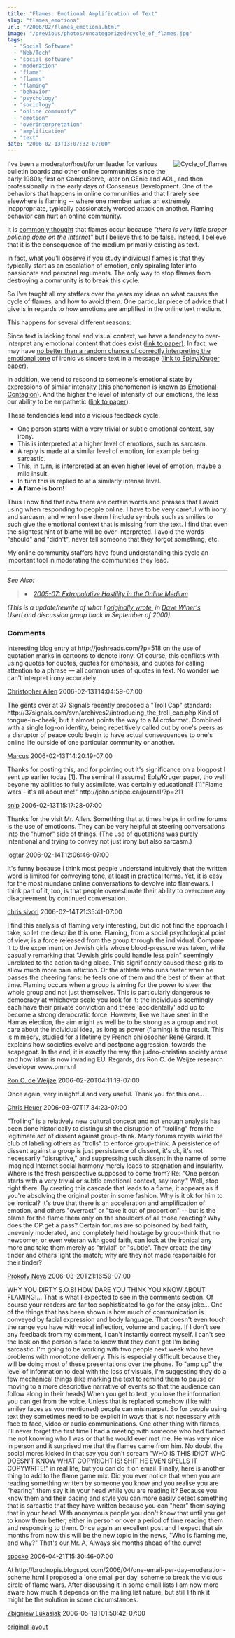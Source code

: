 ```yaml
---
title: "Flames: Emotional Amplification of Text"
slug: "flames_emotiona"
url: "/2006/02/flames_emotiona.html"
image: "/previous/photos/uncategorized/cycle_of_flames.jpg"
tags:
  - "Social Software"
  - "Web/Tech"
  - "social software"
  - "moderation"
  - "flame"
  - "flames"
  - "flaming"
  - "behavior"
  - "psychology"
  - "sociology"
  - "online community"
  - "emotion"
  - "overinterpretation"
  - "amplification"
  - "text"
date: "2006-02-13T13:07:32-07:00"
---
```

<p><img border="0" alt="Cycle_of_flames" title="Cycle_of_flames" src="/previous/photos/uncategorized/cycle_of_flames.jpg" style="margin: 0px 0px 5px 5px; float: right;" />
I've been a moderator/host/forum leader for various bulletin boards and other online communities since the early 1980s; first on CompuServe, later on GEnie and AOL, and then professionally in the early days of Consensus Development. One of the behaviors that happens in online communities and that I rarely see elsewhere is flaming -- where one member writes an extremely inappropriate, typically passionately worded attack on another. Flaming behavior can hurt an online community.</p>
<p>It is <a href="http://www.internet-guide.co.uk/email-flame.html">commonly thought</a> that flames occur because <em>&quot;there is very little proper policing done on the Internet&quot;</em> but I believe this to be false. Instead, I believe that it is the consequence of the medium primarily existing as text.</p>
<p>In fact, what you'll observe if you study individual flames is that they typically start as an escalation of emotion, only spiraling later into passionate and personal arguments. The only way to stop flames from destroying a community is to break this cycle.</p>
<p>So I've taught all my staffers over the years my ideas on what causes the cycle of flames, and how to avoid them. One particular piece of advice that I give is in regards to how emotions are amplified in the online text medium.</p>
<p>This happens for several different reasons:</p>
<p>Since text is lacking tonal and
visual context, we have a tendency to over-interpret any emotional
content that does exist (<a href="http://citeseer.ist.psu.edu/context/1589611/0">link to paper)</a>. In fact, we may have <a href="http://www.wired.com/news/technology/0,70179-0.html?tw=wn_index_2">no better than a random chance of correctly interpreting the emotional tone</a> of ironic vs sincere text in a message (<a href="http://gsbwww.uchicago.edu/fac/nicholas.epley/EpleyKruger.pdf">link to Epley/Kruger paper</a>).</p>
<p>In addition, we tend to respond to someone's emotional state by expressions of similar intensity (this phenomenon is known as <a href="http://www.amazon.co.uk/exec/obidos/ASIN/0521449480/202-9000930-0565465">Emotional Contagion</a>). And the higher the level of intensity of our emotions, the less our ability to be empathetic (<a href="http://www.ncbi.nlm.nih.gov/entrez/query.fcgi?cmd=Retrieve&amp;db=PubMed&amp;list_uids=8436029&amp;dopt=Abstract">link to paper</a>).</p>
<p>These tendencies lead into a vicious feedback cycle.</p>
<ul>
<li>One person starts with a very trivial or subtle emotional context, say irony.</li>
<li>This is interpreted at a higher level of emotions, such as sarcasm.</li>
<li>A reply is made at a similar level of emotion, for example being sarcastic.</li>
<li>This, in turn, is interpreted at an even higher level of emotion, maybe a mild insult.</li>
<li>In turn this is replied to at a similarly intense level.</li>
<li><strong>A flame is born!</strong></li>
</ul>
<p>Thus I now find that now there are certain words and phrases that I avoid using when responding to people online. I have to be very careful with irony and sarcasm, and when I use them I include symbols such as smilies to such give the emotional context that is missing from the text. I find that even the slightest hint of blame will be over-interpreted. I avoid the words &quot;should&quot; and &quot;didn't&quot;, never tell someone that they forgot something, etc.</p>
<p>My online community staffers have found understanding this cycle an important tool in moderating the communities they lead.</p>
<hr />
<p><em>See Also:</em>
</p><blockquote>
<li><em><a href="/2005/07/extrapolative_h.html">2005-07: Extrapolative Hostility in the Online Medium</a></em></li>
</blockquote>
<p><em>(This is a update/rewrite of what I <span style="text-decoration: underline;">originally wrote</span><a href="http://static.userland.com/userLandDiscussArchive/msg021566.html">&nbsp;</a> in <a href="http://www.scripting.com/">Dave Winer's</a> UserLand discussion group back in September of 2000).</em></p>
<footer><h3>Comments</h3>
<div class="u-comment h-cite">
<p class="p-content p-name">Interesting blog entry at http://joshreads.com/?p=518 on the use of quotation marks in cartoons to denote irony. Of course, this conflicts with using quotes for quotes, quotes for emphasis, and quotes for calling attention to a phrase — all common uses of quotes in text. No wonder we can't interpret irony accurately.
</p>
<a class="u-author h-card" href="http://www.LifeWithAlacrity.com">Christopher Allen</a>
<time class="dt-published" datetime="2006-02-13T14:04:59-07:00">2006-02-13T14:04:59-07:00</time>
</div>
<div class="u-comment h-cite">
<p class="p-content p-name">The gents over at 37 Signals recently proposed a "Troll Cap" standard:
http://37signals.com/svn/archives2/introducing_the_troll_cap.php
Kind of tongue-in-cheek, but it almost points the way to a Microformat. Combined with a single log-on identity, being repetitively called out by one's peers as a disruptor of peace could begin to have actual consequences to one's online life ourside of one particular community or another.
</p>
<a class="u-author h-card" href="http://tablesturned.com">Marcus</a>
<time class="dt-published" datetime="2006-02-13T14:20:19-07:00">2006-02-13T14:20:19-07:00</time>
</div>
<div class="u-comment h-cite">
<p class="p-content p-name">Thanks for posting this, and for pointing out it's significance on a blogpost I sent up earlier today [1].  The seminal (I assume) Eply/Kruger paper, tho well beyone my abilities to fully assimilate, was certainly educational!
[1]"Flame wars - it's all about me!" http://john.snippe.ca/journal/?p=211
</p>
<a class="u-author h-card" href="http://john.snippe.ca/journal/">snip</a>
<time class="dt-published" datetime="2006-02-13T15:17:28-07:00">2006-02-13T15:17:28-07:00</time>
</div>
<div class="u-comment h-cite">
<p class="p-content p-name">Thanks for the visit Mr. Allen.  Something that at times helps in online forums is the use of emoticons.  They can be very helpful at steering conversations into the "humor" side of things.  (The use of quotations was purely intentional and trying to convey not just irony but also sarcasm.)
</p>
<a class="u-author h-card" href="http://blog.logtar.com">logtar</a>
<time class="dt-published" datetime="2006-02-14T12:06:46-07:00">2006-02-14T12:06:46-07:00</time>
</div>
<div class="u-comment h-cite">
<p class="p-content p-name">It's funny because I think most people understand intuitively that the written word is limited for conveying tone, at least in practical terms. Yet, it is easy for the most mundane online conversations to devolve into flamewars. I think part of it, too, is that people overestimate their ability to overcome any disagreement by continued conversation.
</p>
<a class="u-author h-card" href="http://www.letterneversent.com">chris sivori</a>
<time class="dt-published" datetime="2006-02-14T21:35:41-07:00">2006-02-14T21:35:41-07:00</time>
</div>
<div class="u-comment h-cite">
<p class="p-content p-name">I find this analysis of flaming very interesting, but did not find the approach I take, so let me describe this one. Flaming, from a social psychological point of view, is a force released from the group through the individual. Compare it to the experiment on Jewish girls whose blood-pressure was taken, while casually remarking that "Jewish girls could handle less pain" seemingly unrelated to the action taking place. This significantly caused these girls to allow much more pain infliction. Or the athlete who runs faster when he passes the cheering fans: he feels one of them and the best of them at that time. Flaming occurs when a group is aiming for the power to steer the whole group and not just themselves. This is particularly dangerous to democracy at whichever scale you look for it: the individuals seemingly each have their private conviction and these 'accidentally' add up to become a strong democratic force. However, like we have seen in the Hamas election, the aim might as well be to be strong as a group and not care about the individual idea, as long as power (flaming) is the result. This is mimecry, studied for a lifetime by French philosopher René Girard. It explains how societies evolve and postpone aggression, towards the scapegoat. In the end, it is exactly the way the judeo-christian society arose and how islam is now invading EU.
Regards,
drs Ron C. de Weijze
research developer
www.pmm.nl
</p>
<a class="u-author h-card" href="http://www.pmm.nl">Ron C. de Weijze</a>
<time class="dt-published" datetime="2006-02-20T04:11:19-07:00">2006-02-20T04:11:19-07:00</time>
</div>
<div class="u-comment h-cite">
<p class="p-content p-name">Once again, very insightful and very useful.  Thank you for this one...
</p>
<a class="u-author h-card" href="http://www.brainjams.org/">Chris Heuer</a>
<time class="dt-published" datetime="2006-03-07T17:34:23-07:00">2006-03-07T17:34:23-07:00</time>
</div>
<div class="u-comment h-cite">
<p class="p-content p-name">"Trolling" is a relatively new cultural concept and not enough analysis has been done historically to distinguish the disruption of "trolling" from the legitimate act of dissent against group-think. Many forums royals wield the club of labeling others as "trolls" to enforce group-think. A persistence of dissent against a group is just persistence of dissent, it's ok, it's not necessarily "disruptive," and suppressing such dissent in the name of some imagined Internet social harmony merely leads to stagnation and insularity. Where is the fresh perspective supposed to come from?
Re: "One person starts with a very trivial or subtle emotional context, say irony."
Well, stop right there. By creating this cascade that leads to a flame, it appears as if you're absolving the original poster in some fashion. Why is it ok for him to be ironical? It's true that there is an acceleration and amplification of emotion, and others "overract" or "take it out of proportion" -- but is the blame for the flame them only on the shoulders of all those reacting? Why does the OP get a pass?
Certain forums are so poisoned by bad faith, unevenly moderated, and completely held hostage by group-think that no newcomer, or even veteran with good faith, can look at the ironical any more and take them merely as "trivial" or "subtle". They create the tiny tinder and others light the match; why are they not made responsible for their tinder?
</p>
<a class="u-author h-card" href="http://secondthoughts.typepad.com">Prokofy Neva</a>
<time class="dt-published" datetime="2006-03-20T21:16:59-07:00">2006-03-20T21:16:59-07:00</time>
</div>
<div class="u-comment h-cite">
<p class="p-content p-name">WHY YOU DIRTY S.O.B! HOW DARE YOU THINK YOU KNOW ABOUT FLAMING!...
That is what I expected to see in the comments section. Of course your readers are far too sophisticated to go for the easy joke...
One of the things that has been shown is how much of communication is conveyed by facial expression and body language. That doesn't even touch the range you have with vocal inflection, volume and pacing.
If I don't see any feedback from my comment, I can't instantly correct myself. I can't see the look on the person's face to know that they don't get I'm being sarcastic.
I'm going to be working with two people next week who have problems with monotone delivery. This is especially difficult because they will be doing most of these presentations over the phone.
To "amp up" the level of information to deal with the loss of visuals, I'm suggesting they do a few mechanical things (like marking the text to remind them to pause or moving to a more descriptive narrative of events so that the audience can follow along in their heads)
When you get to text, you lose the information you can get from the voice. Unless that is replaced somehow (like  with smiley faces as you mentioned) people can misinterpet.
So for people using text they sometimes need to be explicit in ways that is not necessary with face to face, video or audio communications.
One other thing with flames, I'll never forget the first time I had a meeting with someone who had flamed me not knowing who I was or that he would ever met me. He was very nice in person and it surprised me that the flames came from him. No doubt the social mores kicked in that say you don't scream "WHO IS THIS IDIOT WHO DOESN'T KNOW WHAT COPYRIGHT IS! SHIT HE EVEN SPELLS IT COPYWRITE!" in real life, but you can do it on email.
Finally, here is another thing to add to the flame game mix. Did you ever notice that when you are reading something written by someone you know and you realise you are "hearing" them say it in your head while you are reading it? Because you know them and their pacing and style you can more easily detect something that is sarcastic that they have written because you can "hear" them saying that in your head.
With anonymous people you don't know that until you get to know them better, either in person or over a period of time reading them and responding to them.
Once again an excellent post and I expect that six months from now this will be the new topic in the news, "Who is flaming me, and why?"
That's our Mr. A, Always six months ahead of the curve!
</p>
<a class="u-author h-card" href="http://www.spockosbrain.com">spocko</a>
<time class="dt-published" datetime="2006-04-21T15:30:46-07:00">2006-04-21T15:30:46-07:00</time>
</div>
<div class="u-comment h-cite">
<p class="p-content p-name">At http://brudnopis.blogspot.com/2006/04/one-email-per-day-moderation-scheme.html I proposed a 'one email per day' scheme to break the vicious circle of flame wars.  After discussing it in some email lists I am now more aware how much it depends on the mailing list nature, but still I think it might be the solution in some circumstances.
</p>
<a class="u-author h-card" href="http://brudnopis.blogspot.com/">Zbigniew Lukasiak</a>
<time class="dt-published" datetime="2006-05-19T01:50:42-07:00">2006-05-19T01:50:42-07:00</time>
</div>
</footer>
<p class="previous"><a href="/previous/2006/02/flames_emotiona.html" rel="syndication nofollow" class="u-syndication" >original layout</a></p>
